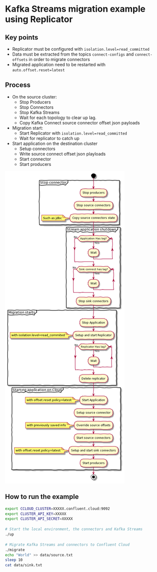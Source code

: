 # Kafka Streams migration example using Replicator

## Key points

- Replicator must be configured with `isolation.level=read_committed`
- Data must be extracted from the topics `connect-configs` and `connect-offsets` in order to migrate connectors
- Migrated application need to be restarted with `auto.offset.reset=latest`

## Process

* On the source cluster:
  * Stop Producers
  * Stop Connectors
  * Stop Kafka Streams
  * Wait for each topology to clear up lag.
  * Copy Kafka Connect source connector offset json payloads
* Migration start:
  * Start Replicator with `isolation.level=read_committed`
  * Wait for replicator to catch up
* Start application on the destination cluster
  * Setup connectors
  * Write source connect offset json playloads
  * Start connector
  * Start producers

[![Process](./images/process.png)](http://www.plantuml.com/plantuml/uml/dLF1Rjim3BtxAuYUcai_84Mn3jrXbst0SXXs6ZIBYRdAea1I2O9X_pxLib75mGwhOHW67_dq7aazgZcnF8PEdoac9sw4mKL_4ZB322OP6qW7v_b4yL21Rghk2cPan15kTiO9UeuHUsEvWTyTb6SxXPEmppsAtZT1vImzlfOiu1EdypK8QiwmfaGstC8kzmCuXL_-Pz_zwIwr21RDBgL0lPjYEcGh1k8Yx3HGGBXztwHyB6J17TvjW1HklwDkIkOawPiZgqTZz7FbPzwqH3kApujS6Dx2jBIb4BLDMLdxH0UfSgS9QFLJInipzrCGBITmqTTS-8eLPodmtCKJsG2a7AQoku1730-2pl_eUHp9qBSkNndUrAtj1mne2D88MK_kvJyUBcPNtgV0sJTBLRBMTYySyNwlQ7U2Bz_49U_yK2oYsio0bgzNSDx0BqSK8OyBNidqwf0aU2JE6iwWxeWUAEwvKVZF5LyFPZtp_tOpiJIth3IrK-FKFMBqUGn_0G00)

## How to run the example

```sh
export CCLOUD_CLUSTER=XXXXX.confluent.cloud:9092
export CLUSTER_API_KEY=XXXXX
export CLUSTER_API_SECRET=XXXXX

# Start the local environment, the connectors and Kafka Streams
./up

# Migrate Kafka Streams and connectors to Confluent Cloud
./migrate
echo "World" >> data/source.txt
sleep 10
cat data/sink.txt
````


